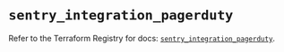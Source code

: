 # `sentry_integration_pagerduty`

Refer to the Terraform Registry for docs: [`sentry_integration_pagerduty`](https://registry.terraform.io/providers/jianyuan/sentry/0.14.3/docs/resources/integration_pagerduty).
